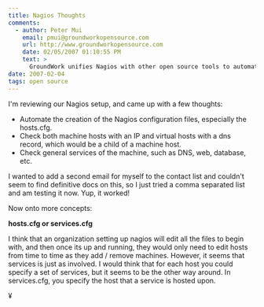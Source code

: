 ```yaml
---
title: Nagios Thoughts
comments:
  - author: Peter Mui
    email: pmui@groundworkopensource.com
    url: http://www.groundworkopensource.com
    date: 02/05/2007 01:10:55 PM
    text: >
      GroundWork unifies Nagios with other open source tools to automate Nagios configuration.  For example, our Monitor Architect (Monarch) tool is available both standalone and in GroundWork Monitor Open Source to automate Nagios config.
date: 2007-02-04
tags: open source
---
```

I'm reviewing our Nagios setup, and came up with a few thoughts:

<ul><li>Automate the creation of the Nagios configuration files, especially the hosts.cfg.</li><li>Check both machine hosts with an IP and virtual hosts with a dns record, which would be a child of a machine host.</li><li>Check general services of the machine, such as DNS, web, database, etc.</li></ul>

I wanted to add a second email for myself to the contact list and couldn't seem to find definitive docs on this, so I just tried a comma separated list and am testing it now. Yup, it worked!

Now onto more concepts:

<strong>hosts.cfg or services.cfg</strong>

I think that an organization setting up nagios will edit all the files to begin with, and then once its up and running, they would only need to edit hosts from time to time as they add / remove machines. However, it seems that services is just as involved. I would think that for each host you could specify a set of services, but it seems to be the other way around. In services.cfg, you specify the host that a service is hosted upon.

¥

